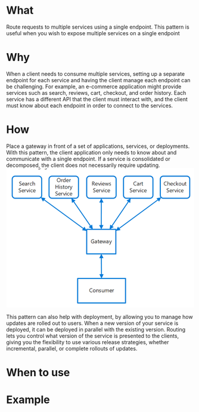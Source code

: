 # What
Route requests to multiple services using a single endpoint. This pattern is useful when you wish to expose multiple services on a single endpoint

# Why
When a client needs to consume multiple services, setting up a separate endpoint for each service and having the client manage each endpoint can be challenging. For example, an e-commerce application might provide services such as search, reviews, cart, checkout, and order history. Each service has a different API that the client must interact with, and the client must know about each endpoint in order to connect to the services.

# How
Place a gateway in front of a set of applications, services, or deployments.
With this pattern, the client application only needs to know about and communicate with a single endpoint. If a service is consolidated or decomposed, the client does not necessarily require updating. 
![picture 47](../../images/b606b054beaa53ed481613670f40a11f84c31e47d5814f415bfe41f8ccc0e4eb.png)  

This pattern can also help with deployment, by allowing you to manage how updates are rolled out to users. When a new version of your service is deployed, it can be deployed in parallel with the existing version. Routing lets you control what version of the service is presented to the clients, giving you the flexibility to use various release strategies, whether incremental, parallel, or complete rollouts of updates. 

# When to use

  
# Example
